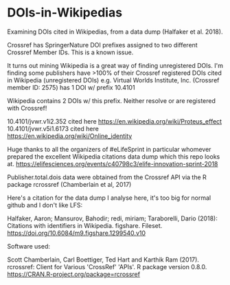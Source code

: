 # DOIs-in-Wikipedias
Examining DOIs cited in Wikipedias, from a data dump (Halfaker et al. 2018).

Crossref has SpringerNature DOI prefixes assigned to two different Crossref Member IDs. This is a known issue.

It turns out mining Wikipedia is a great way of finding unregistered DOIs. I'm finding some publishers have >100% of their Crossref registered DOIs cited in Wikipedia (unregistered DOIs) e.g. Virtual Worlds Institute, Inc. (Crossref member ID: 2575) has 1 DOI w/ prefix 10.4101

Wikipedia contains 2 DOIs w/ this prefix. Neither resolve or are registered with Crossref! 

10.4101/jvwr.v1i2.352 cited here https://en.wikipedia.org/wiki/Proteus_effect  
10.4101/jvwr.v5i1.6173 cited here https://en.wikipedia.org/wiki/Online_identity 

Huge thanks to all the organizers of #eLifeSprint in particular whomever prepared the excellent Wikipedia citations data dump which this repo looks at. https://elifesciences.org/events/c40798c3/elife-innovation-sprint-2018 

Publisher.total.dois data were obtained from the Crossref API via the R package rcrossref (Chamberlain et al, 2017) 

Here's a citation for the data dump I analyse here, it's too big for normal github and I don't like LFS:

Halfaker, Aaron; Mansurov, Bahodir; redi, miriam; Taraborelli, Dario (2018): Citations with identifiers in Wikipedia. figshare. Fileset. https://doi.org/10.6084/m9.figshare.1299540.v10 

Software used:

Scott Chamberlain, Carl Boettiger, Ted Hart and Karthik Ram (2017). rcrossref: Client for
  Various 'CrossRef' 'APIs'. R package version 0.8.0.
  https://CRAN.R-project.org/package=rcrossref 

